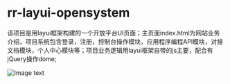 # rr-layui-opensystem
该项目是用layui框架构建的一个开放平台UI页面；主页面index.html为网站业务介绍，项目系统包含登录，注册，控制台操作模块，应用程序编程API模块，对接文档模块，个人中心模块等；项目业务逻辑用layui框架自带的js主要，配合有jQuery操作dome;


![Image text](https://gitee.com/ronger0216/rr-images/blob/master/login.png)